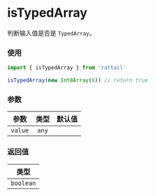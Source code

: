 # isTypedArray

判断输入值是否是 `TypedArray`。

### 使用

```ts
import { isTypedArray } from 'rattail'

isTypedArray(new Int8Array(8)) // return true
```

### 参数

| 参数    | 类型  | 默认值 |
| ------- | :---: | -----: |
| `value` | `any` |        |

### 返回值

|   类型    |
| :-------: |
| `boolean` |
